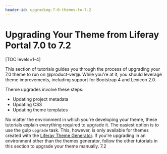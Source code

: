 ```yaml
---
header-id: upgrading-7-0-themes-to-7-2
---
```


# Upgrading Your Theme from Liferay Portal 7.0 to 7.2

[TOC levels=1-4]

This section of tutorials guides you through the process of upgrading your 7.0 
theme to run on @product-ver@. While you're at it, you should leverage theme 
improvements, including support for Bootstrap 4 and Lexicon 2.0. 

Theme upgrades involve these steps:

-  Updating project metadata
-  Updating CSS
-  Updating theme templates

No matter the environment in which you're developing your theme, these tutorials 
explain everything required to upgrade it. The easiest option is to use the 
gulp `upgrade` task. This, however, is only available for themes created with 
the 
[Liferay Theme Generator](/docs/7-2/tutorials/-/knowledge_base/t/creating-themes). 
If you're upgrading in an environment other than the themes generator, follow 
the other tutorials in this section to upgrade your theme manually. 
7.2
